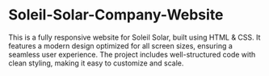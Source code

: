 # Soleil-Solar-Company-Website
This is a fully responsive website for Soleil Solar, built using HTML &amp; CSS. It features a modern design optimized for all screen sizes, ensuring a seamless user experience. The project includes well-structured code with clean styling, making it easy to customize and scale.
